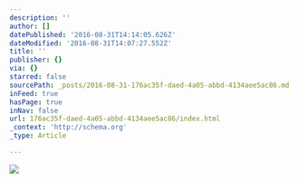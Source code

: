 ```yaml
---
description: ''
author: []
datePublished: '2016-08-31T14:14:05.626Z'
dateModified: '2016-08-31T14:07:27.552Z'
title: ''
publisher: {}
via: {}
starred: false
sourcePath: _posts/2016-08-31-176ac35f-daed-4a05-abbd-4134aee5ac86.md
inFeed: true
hasPage: true
inNav: false
url: 176ac35f-daed-4a05-abbd-4134aee5ac86/index.html
_context: 'http://schema.org'
_type: Article

---
```

![](https://the-grid-user-content.s3-us-west-2.amazonaws.com/9566cabb-4ce9-441c-8e54-1eb9fb12fd4b.jpg)